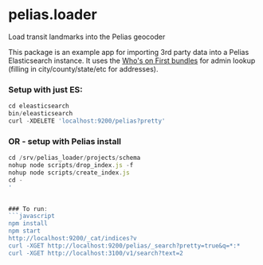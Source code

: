 # pelias.loader
Load transit landmarks into the Pelias geocoder

This package is an example app for importing 3rd party data into a Pelias Elasticsearch instance.
It uses the [Who's on First bundles](https://whosonfirst.mapzen.com/bundles/) for admin lookup (filling in city/county/state/etc for addresses).


### Setup with just ES:
```javascript
cd eleasticsearch
bin/eleasticsearch
curl -XDELETE 'localhost:9200/pelias?pretty'
```

### OR - setup with Pelias install
```javascript
cd /srv/pelias_loader/projects/schema
nohup node scripts/drop_index.js -f
nohup node scripts/create_index.js
cd -
'


### To run:
```javascript
npm install
npm start
http://localhost:9200/_cat/indices?v
curl -XGET http://localhost:9200/pelias/_search?pretty=true&q=*:*
curl -XGET http://localhost:3100/v1/search?text=2
```


